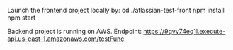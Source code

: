 Launch the frontend project locally by:
cd ./atlassian-test-front
npm install
npm start

Backend project is running on AWS. Endpoint: https://9qvy74eq1l.execute-api.us-east-1.amazonaws.com/testFunc
